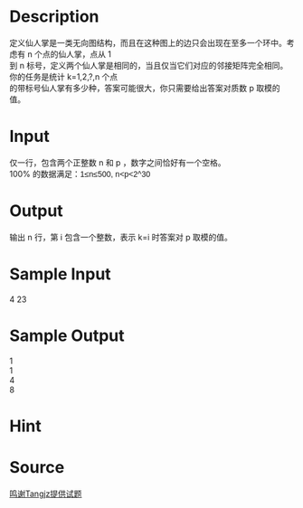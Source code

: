 
# Description

<div class="content"><div>定义仙人掌是一类无向图结构，而且在这种图上的边只会出现在至多一个环中。考虑有 n 个点的仙人掌，点从 1 </div>
<div>到 n 标号，定义两个仙人掌是相同的，当且仅当它们对应的邻接矩阵完全相同。你的任务是统计 k=1,2,?,n 个点</div>
<div>的带标号仙人掌有多少种，答案可能很大，你只需要给出答案对质数 p 取模的值。</div>
<p></p></div>

# Input

<div class="content"><div>仅一行，包含两个正整数 n 和 p ，数字之间恰好有一个空格。</div>
<div>100% 的数据满足：<span style="font-family: arial, verdana, helvetica, sans-serif;">1≤n≤500, n&lt;p&lt;2^30</span></div>
<p></p></div>

# Output

<div class="content"><div>输出 n 行，第 i 包含一个整数，表示 k=i 时答案对 p 取模的值。</div>
<p></p></div>

# Sample Input

<div class="content"><span class="sampledata">4 23</span></div>

# Sample Output

<div class="content"><span class="sampledata">1<br/>
1<br/>
4<br/>
8<br/>
</span></div>

# Hint

<div class="content"><p></p></div>

# Source

<div class="content"><p><a href="problemset.php?search=鸣谢Tangjz提供试题">鸣谢Tangjz提供试题</a></p></div>


